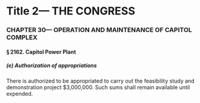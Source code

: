 
# Title 2— THE CONGRESS
### CHAPTER 30— OPERATION AND MAINTENANCE OF CAPITOL COMPLEX
#### § 2162. Capitol Power Plant
##### (e) Authorization of appropriations

There is authorized to be appropriated to carry out the feasibility study and demonstration project $3,000,000. Such sums shall remain available until expended.
